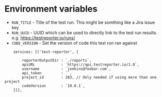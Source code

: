 
# Environment variables

* `RUN_TITLE`    - Title of the test run. This might be somthing like a Jira issue key
* `RUN_UUID`     - UUID which can be used to directly link to the test run results. e.g. https://testreporter.io/runs/<uuid>
* `CODE_VERSION` - Set the version of code this test run ran against

```
	services: [['test-reporter', {

		reporterOutputDir : `./reports`,
		apiURL            : `https://api.testreporter.io/1.0`,
		username          : `jenkins@foobar.com`,
		api_token         : ``,
		project_id        : 283, // Only needed if using more than one project
		codeVersion       : `10.0.1`,
	}]],
```

